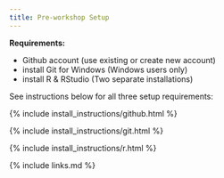 ```yaml
---
title: Pre-workshop Setup
---
```

**Requirements:**

- Github account (use existing or create new account)
- install Git for Windows (Windows users only)
- install R & RStudio (Two separate installations)

See instructions below for all three setup requirements:

{% include install_instructions/github.html %}

{% include install_instructions/git.html %}

{% include install_instructions/r.html %}

{% include links.md %}
